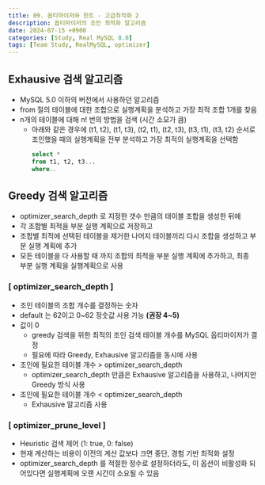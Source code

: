 ```yaml
---
title: 09. 옵티마이저와 힌트 - 고급최적화 2
description: 옵티마이저의 조인 최적화 알고리즘
date: 2024-07-15 +0900
categories: [Study, Real MySQL 8.0]
tags: [Team Study, RealMySQL, optimizer]
---
```


## <b>Exhausive 검색 알고리즘</b>
- MySQL 5.0 이하의 버전에서 사용하던 알고리즘
- from 절의 테이블에 대한 조합으로 실행계획을 분석하고 가장 최적 조합 1개를 찾음
- n개의 테이블에 대해 n! 번의 방법을 검색 (시간 소모가 큼)
  - 아래와 같은 경우에 (t1, t2), (t1, t3), (t2, t1), (t2, t3), (t3, t1), (t3, t2) 순서로 조인했을 때의 실행계획을 전부 분석하고 가장 최적의 실행계획을 선택함
    ```sql
    select *
    from t1, t2, t3...
    where..
    ```

## <b>Greedy 검색 알고리즘</b>
- optimizer_search_depth 로 지정한 갯수 만큼의 테이블 조합을 생성한 뒤에 
- 각 조합별 최적을 부분 실행 계획으로 저장하고
- 조합별 최적에 선택된 테이블을 제거한 나머지 테이블끼리 다시 조합을 생성하고 부분 실행 계획에 추가
- 모든 테이블을 다 사용할 때 까지 조합의 최적을 부분 실행 계획에 추가하고, 최종 부분 실행 계획을 실행계획으로 사용

### [ optimizer_search_depth ]
- 조인 테이블의 조합 개수를 결정하는 숫자
- default 는 62이고 0~62 정숫값 사용 가능 <b>(권장 4~5) </b>
- 값이 0
  - greedy  검색을 위한 최적의 조인 검색 테이블 개수를 MySQL 옵티마이저가 결정
  - 필요에 따라 Greedy, Exhausive 알고리즘을 동시에 사용
- 조인에 필요한 테이블 개수 > optimizer_search_depth
  - optimizer_search_depth 만큼은 Exhausive 알고리즘을 사용하고, 나머지만 Greedy 방식 사용
- 조인에 필요한 테이블 개수 < optimizer_search_depth
  - Exhausive 알고리즘 사용

### [ optimizer_prune_level ]
- Heuristic 검색 제어 (1: true, 0: false)
- 현재 계산하는 비용이 이전의 계산 값보다 크면 중단, 경험 기반 최적화 설정
- optimizer_search_depth 를 적절한 정수로 설정하더라도, 이 옵션이 비활성화 되어있다면 실행계획에 오랜 시간이 소요될 수 있음
